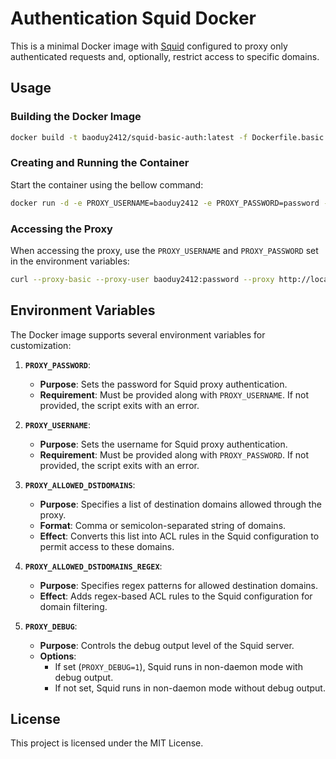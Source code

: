 # Authentication Squid Docker

This is a minimal Docker image with [Squid](http://www.squid-cache.org/) configured to proxy only authenticated requests and, optionally, restrict access to specific domains.

## Usage

### Building the Docker Image

```bash
docker build -t baoduy2412/squid-basic-auth:latest -f Dockerfile.basic .
```

### Creating and Running the Container

Start the container using the bellow command:

```bash
docker run -d -e PROXY_USERNAME=baoduy2412 -e PROXY_PASSWORD=password -p 3128:3128 baoduy2412/squid-basic-auth:latest
```

### Accessing the Proxy

When accessing the proxy, use the `PROXY_USERNAME` and `PROXY_PASSWORD` set in the environment variables:

```bash
curl --proxy-basic --proxy-user baoduy2412:password --proxy http://localhost:3128 https://drunkcoding.net -v
```

## Environment Variables

The Docker image supports several environment variables for customization:

1. **`PROXY_PASSWORD`**:
   - **Purpose**: Sets the password for Squid proxy authentication.
   - **Requirement**: Must be provided along with `PROXY_USERNAME`. If not provided, the script exits with an error.

2. **`PROXY_USERNAME`**:
   - **Purpose**: Sets the username for Squid proxy authentication.
   - **Requirement**: Must be provided along with `PROXY_PASSWORD`. If not provided, the script exits with an error.

3. **`PROXY_ALLOWED_DSTDOMAINS`**:
   - **Purpose**: Specifies a list of destination domains allowed through the proxy.
   - **Format**: Comma or semicolon-separated string of domains.
   - **Effect**: Converts this list into ACL rules in the Squid configuration to permit access to these domains.

4. **`PROXY_ALLOWED_DSTDOMAINS_REGEX`**:
   - **Purpose**: Specifies regex patterns for allowed destination domains.
   - **Effect**: Adds regex-based ACL rules to the Squid configuration for domain filtering.

5. **`PROXY_DEBUG`**:
   - **Purpose**: Controls the debug output level of the Squid server.
   - **Options**:
     - If set (`PROXY_DEBUG=1`), Squid runs in non-daemon mode with debug output.
     - If not set, Squid runs in non-daemon mode without debug output.

## License
This project is licensed under the MIT License.
